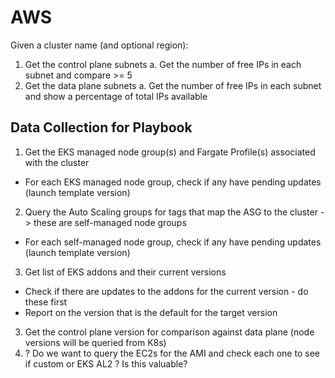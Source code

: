 # AWS

Given a cluster name (and optional region):

1. Get the control plane subnets
  a. Get the number of free IPs in each subnet and compare >= 5
2. Get the data plane subnets
  a. Get the number of free IPs in each subnet and show a percentage of total IPs available

## Data Collection for Playbook

1. Get the EKS managed node group(s) and Fargate Profile(s) associated with the cluster
  - For each EKS managed node group, check if any have pending updates (launch template version)
2. Query the Auto Scaling groups for tags that map the ASG to the cluster -> these are self-managed node groups
  - For each self-managed node group, check if any have pending updates (launch template version)
3. Get list of EKS addons and their current versions
  - Check if there are updates to the addons for the current version - do these first
  - Report on the version that is the default for the target version
3. Get the control plane version for comparison against data plane (node versions will be queried from K8s)
4. ? Do we want to query the EC2s for the AMI and check each one to see if custom or EKS AL2 ? Is this valuable?
